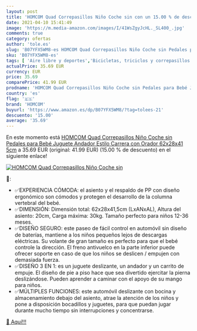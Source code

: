 ```yaml
---
layout: post
title: 'HOMCOM Quad Correpasillos Niño Coche sin con un 15.00 % de descuento'
date: 2021-04-10 15:41:49
image: 'https://m.media-amazon.com/images/I/41WsZgyJcHL._SL400_.jpg'
comments: true
category: ofertas
author: 'tole.es'
slug: 'B07YFX5WM8-es HOMCOM Quad Correpasillos Niño Coche sin Pedales para Bebé...'
sku: 'B07YFX5WM8-es'
tags: [ 'Aire libre y deportes','Bicicletas, triciclos y correpasillos','Correpasillos y accesorios','Correpasillos y ruedas','Juguetes','Juguetes y juegos','bebé','homcom', ]
actualPrice: 35.69 EUR
currency: EUR
price: 35.69
comparePrice: 41.99 EUR
prodname: 'HOMCOM Quad Correpasillos Niño Coche sin Pedales para Bebé Juguete Andador Estilo Carrera con Orador 62x28x41 5cm'
country: 'es'
flag: '🇪🇸'
brand: 'HOMCOM'
buyurl: 'https://www.amazon.es/dp/B07YFX5WM8/?tag=tolees-21'
descuento: '15.00'
average: '35.69'
---
```


En este momento está [HOMCOM Quad Correpasillos Niño Coche sin Pedales para Bebé Juguete Andador Estilo Carrera con Orador 62x28x41 5cm](https://www.amazon.es/dp/B07YFX5WM8/?tag=tolees-21) a 35.69 EUR (original: 41.99 EUR) (15.00 %  de descuento) en el siguiente enlace!

[![HOMCOM Quad Correpasillos Niño Coche sin](https://m.media-amazon.com/images/I/41WsZgyJcHL._SL400_.jpg)](https://www.amazon.es/dp/B07YFX5WM8/?tag=tolees-21)

🔎:

- ✅EXPERIENCIA CÓMODA: el asiento y el respaldo de PP con diseño ergonómico son cómodos y protegen el desarrollo de la columna vertebral del bebé.
- ✅DIMENSIÓN: Dimensión total: 62x28x41,5cm (LxANxAL), Altura del asiento: 20cm, Carga máxima: 30kg. Tamaño perfecto para niños 12-36 meses.
- ✅DISEÑO SEGURO: este paseo de fácil control en automóvil sin diseño de baterías, mantiene a los niños pequeños lejos de descargas eléctricas. Su volante de gran tamaño es perfecto para que el bebé controle la dirección. El freno antivuelco en la parte inferior puede ofrecer soporte en caso de que los niños se deslicen / empujen con demasiada fuerza.
- ✅DISEÑO 3 EN 1: es un juguete deslizante, un andador y un carrito de empuje. El diseño de pie a piso hace que sea divertido ejercitar la pierna deslizándose. Pueden aprender a caminar con el apoyo de su mango para niños.
- ✅MÚLTIPLES FUNCIONES: este automóvil deslizante con bocina y almacenamiento debajo del asiento, atrae la atención de los niños y pone a disposición bocadillos y juguetes, para que puedan jugar durante mucho tiempo sin interrupciones y concentrarse.

[🛒 Aquí!!!](https://www.amazon.es/dp/B07YFX5WM8/?tag=tolees-21)
